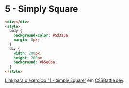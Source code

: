 # 5 - Simply Square

```HTML
<div></div>
<style>
  body {
    background-color: #5d3a3a;
    margin: 0px;
  }
  div {
    width: 200px;
    height: 200px;
    background: #b5e0ba;
  }
</style>
```

[Link para o exercício "1 - Simply Square"](https://cssbattle.dev/play/1) em [CSSBattle.dev](https://cssbattle.dev/).